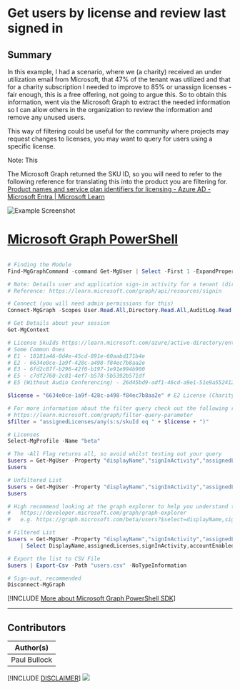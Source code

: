 

# Get users by license and review last signed in

## Summary

In this example, I had a scenario, where we (a charity) received an under utilization email from Microsoft, that 47% of the tenant was utilized and that for a charity subscription I needed to improve to 85% or unassign licenses - fair enough, this is a free offering, not going to argue this. So to obtain this information, went via the Microsoft Graph to extract the needed information so I can allow others in the organization to review the information and remove any unused users.

This way of filtering could be useful for the community where projects may request changes to licenses, you may want to query for users using a specific license.

Note: This

The Microsoft Graph returned the SKU ID, so you will need to refer to the following reference for translating this into the product you are filtering for.
[Product names and service plan identifiers for licensing - Azure AD - Microsoft Entra | Microsoft Learn](https://learn.microsoft.com/azure/active-directory/enterprise-users/licensing-service-plan-reference)


![Example Screenshot](assets/example.png)


# [Microsoft Graph PowerShell](#tab/graphps)

```powershell

# Finding the Module
Find-MgGraphCommand -command Get-MgUser | Select -First 1 -ExpandProperty Permissions

# Note: Details user and application sign-in activity for a tenant (directory). You must have an Azure AD Premium P1 or P2 license to download sign-in logs using the Microsoft Graph API.
# Reference: https://learn.microsoft.com/graph/api/resources/signin

# Connect (you will need admin permissions for this)
Connect-MgGraph -Scopes User.Read.All,Directory.Read.All,AuditLog.Read.All

# Get Details about your session
Get-MgContext

# License SkuIds https://learn.microsoft.com/azure/active-directory/enterprise-users/licensing-service-plan-reference
# Some Common Ones
# E1 - 18181a46-0d4e-45cd-891e-60aabd171b4e
# E2 - 6634e0ce-1a9f-428c-a498-f84ec7b8aa2e
# E3 - 6fd2c87f-b296-42f0-b197-1e91e994b900
# E5 - c7df2760-2c81-4ef7-b578-5b5392b571df
# E5 (Without Audio Conferencing) - 26d45bd9-adf1-46cd-a9e1-51e9a5524128 

$license = "6634e0ce-1a9f-428c-a498-f84ec7b8aa2e" # E2 License (Charity)

# For more information about the filter query check out the following resource:
# https://learn.microsoft.com/graph/filter-query-parameter
$filter = "assignedLicenses/any(s:s/skuId eq " + $license + ")"

# Licenses
Select-MgProfile -Name "beta"

# The -All Flag returns all, so avoid whilst testing out your query
$users = Get-MgUser -Property "displayName","signInActivity","assignedLicenses","accountEnabled"
$users

# Unfiltered List
$users = Get-MgUser -Property "displayName","signInActivity","assignedLicenses","accountEnabled" | Select DisplayName,accountEnabled,signInActivity,assignedLicenses
$users

# High recommend looking at the graph explorer to help you understand the properties you can query
#   https://developer.microsoft.com/graph/graph-explorer
#   e.g. https://graph.microsoft.com/beta/users?$select=displayName,signInActivity&$filter=assignedLicenses/any(s:s/skuId eq  '6634e0ce-1a9f-428c-a498-f84ec7b8aa2e')

# Filtered List
$users = Get-MgUser -Property "displayName","signInActivity","assignedLicenses","accountEnabled" -Filter $filter -All `
    | Select DisplayName,assignedLicenses,signInActivity,accountEnabled -ExpandProperty signInActivity

# Export the list to CSV File
$users | Export-Csv -Path "users.csv" -NoTypeInformation

# Sign-out, recommended
Disconnect-MgGraph

```
[!INCLUDE [More about Microsoft Graph PowerShell SDK](../../docfx/includes/MORE-GRAPHSDK.md)]

***

## Contributors

| Author(s) |
|-----------|
| Paul Bullock |


[!INCLUDE [DISCLAIMER](../../docfx/includes/DISCLAIMER.md)]
<img src="https://m365-visitor-stats.azurewebsites.net/script-samples/scripts/graph-get-license-and-signins" aria-hidden="true" />